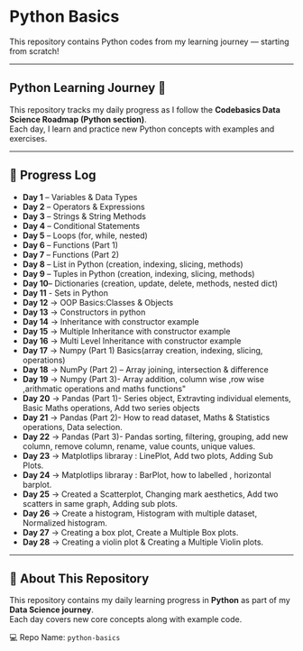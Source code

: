 # Python Basics

This repository contains Python codes from my learning journey — starting from scratch!

---

## Python Learning Journey 🚀

This repository tracks my daily progress as I follow the **Codebasics Data Science Roadmap (Python section)**.  
Each day, I learn and practice new Python concepts with examples and exercises.

---

## 📅 Progress Log

- **Day 1** – Variables & Data Types  
- **Day 2** – Operators & Expressions  
- **Day 3** – Strings & String Methods
- **Day 4** – Conditional Statements  
- **Day 5** – Loops (for, while, nested)        
- **Day 6** – Functions (Part 1)  
- **Day 7** – Functions (Part 2)  
- **Day 8** – List in Python (creation, indexing, slicing, methods)  
- **Day 9** – Tuples in Python (creation, indexing, slicing, methods)  
- **Day 10**– Dictionaries (creation, update, delete, methods, nested dict)
- **Day 11** - Sets in Python
- **Day 12** → OOP Basics:Classes & Objects
- **Day 13** → Constructors in python
- **Day 14** → Inheritance with constructor example
- **Day 15** → Multiple Inheritance with constructor example  
- **Day 16** → Multi Level Inheritance with constructor example 
- **Day 17** → Numpy (Part 1) Basics(array creation, indexing, slicing, operations)
- **Day 18** → NumPy (Part 2) – Array joining, intersection & difference
- **Day 19** → Numpy (Part 3)- Array addition, column wise ,row wise ,arithmatic operations and maths functions"
- **Day 20** → Pandas (Part 1)- Series object, Extravting individual elements, Basic Maths operations, Add two series objects
- **Day 21** → Pandas (Part 2)- How to read dataset, Maths & Statistics operations, Data selection.
- **Day 22** → Pandas (Part 3)- Pandas sorting, filtering, grouping, add new column, remove column, rename, value counts, unique values.
- **Day 23** → Matplotlips libraray : LinePlot, Add two plots, Adding Sub Plots.
- **Day 24** → Matplotlips libraray : BarPlot, how to labelled , horizontal barplot.
- **Day 25** → Created a Scatterplot, Changing mark aesthetics, Add two scatters in same graph, Adding sub plots.
- **Day 26** → Create a histogram, Histogram with multiple dataset, Normalized histogram.
- **Day 27** → Creating a box plot, Create a Multiple Box plots.
- **Day 28** → Creating a violin plot & Creating a Multiple Violin plots.
  
---

## 📂 About This Repository

This repository contains my daily learning progress in **Python** as part of my **Data Science journey**.  
Each day covers new core concepts along with example code.

💻 Repo Name: `python-basics`

